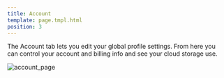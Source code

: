 ```yaml
---
title: Account
template: page.tmpl.html
position: 3
---
```


The Account tab lets you edit your global profile settings. From here you can control your account and billing info and see your cloud storage use.

![account_page][1]

[1]: /images/platform/account.png "Account"